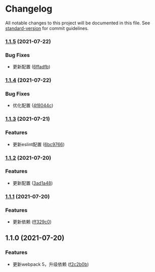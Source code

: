 # Changelog

All notable changes to this project will be documented in this file. See [standard-version](https://github.com/conventional-changelog/standard-version) for commit guidelines.

### [1.1.5](https://github.com/zxj963577494/pine-basic-js/compare/v1.1.4...v1.1.5) (2021-07-22)


### Bug Fixes

* 更新配置 ([6ffadfb](https://github.com/zxj963577494/pine-basic-js/commit/6ffadfbf1fc093ceef824b62f5f6dbecc727f809))

### [1.1.4](https://github.com/zxj963577494/pine-basic-js/compare/v1.1.3...v1.1.4) (2021-07-22)


### Bug Fixes

* 优化配置 ([4f8044c](https://github.com/zxj963577494/pine-basic-js/commit/4f8044ce94224c543e39b36b76bbc7de0c4c9ff2))

### [1.1.3](https://github.com/zxj963577494/pine-basic-js/compare/v1.1.2...v1.1.3) (2021-07-21)


### Features

* 更新eslint配置 ([6bc9766](https://github.com/zxj963577494/pine-basic-js/commit/6bc9766876c0e0c3a976b21b27c9c127f46ae7b4))

### [1.1.2](https://github.com/zxj963577494/pine-basic-js/compare/v1.1.1...v1.1.2) (2021-07-20)


### Features

* 更新配置 ([3ad1a48](https://github.com/zxj963577494/pine-basic-js/commit/3ad1a48c0ba106a545abad6a130a94e95e91a801))

### [1.1.1](https://github.com/zxj963577494/pine-basic-js/compare/v1.1.0...v1.1.1) (2021-07-20)


### Features

* 更新依赖 ([ff329c0](https://github.com/zxj963577494/pine-basic-js/commit/ff329c0f61a1b3c599c2be781a689d366283aa0c))

## 1.1.0 (2021-07-20)


### Features

* 更新webpack 5，升级依赖 ([f2c2b0b](https://github.com/zxj963577494/pine-basic-js/commit/f2c2b0b2aa71d655a3ed2797e4b8288c0642a238))
